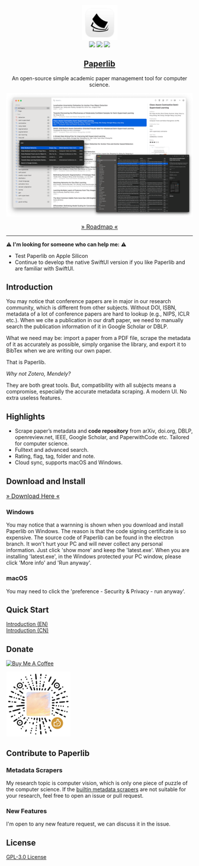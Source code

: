 <div align="center">
<img src="./assets/icon.png" height="95" />
<br />
<img src="https://img.shields.io/badge/dynamic/json?label=Release&query=version&url=https://raw.githubusercontent.com/GeoffreyChen777/paperlib/electron/package.json" />
<img src="https://img.shields.io/github/license/GeoffreyChen777/paperlib" />
<img src="https://img.shields.io/github/stars/GeoffreyChen777/paperlib" />
<h2><a href="https://paperlib.app/" > Paperlib </a></h2>
An open-source simple academic paper management tool for computer science.
</div>



![](./assets/ui.png)

<div align="center">

<a href="https://github.com/users/GeoffreyChen777/projects/1/views/1" style="font-size: 16px"> » Roadmap « </a>

</div>

---


⚠️ **I'm looking for someone who can help me:** ⚠️
- Test Paperlib on Apple Silicon
- Continue to develop the native SwiftUI version if you like Paperlib and are familiar with SwiftUI.

## Introduction

You may notice that conference papers are in major in our research community, which is different from other subjects. Without DOI, ISBN, metadata of a lot of conference papers are hard to lookup (e.g., NIPS, ICLR etc.). When we cite a publication in our draft paper, we need to manually search the publication information of it in Google Scholar or DBLP.

What we need may be: import a paper from a PDF file, scrape the metadata of it as accurately as possible, simply organise the library, and export it to BibTex when we are writing our own paper.

That is Paperlib.

*Why not Zotero, Mendely?*

They are both great tools. But, compatibility with all subjects means a compromise, especially the accurate metadata scraping. A modern UI. No extra useless features.

## Highlights

-   Scrape paper’s metadata and **code repository** from arXiv, doi.org, DBLP, openreview.net, IEEE, Google Scholar, and PaperwithCode etc. Tailored for computer science.
-   Fulltext and advanced search.
-   Rating, flag, tag, folder and note.
-   Cloud sync, supports macOS and Windows.

## Download and Install

<a href="https://paperlib.app/en/download/" style="font-size: 16px"> » Download Here « </a>

### Windows

You may notice that a warnning is shown when you download and install Paperlib on Windows. The reason is that the code signing certificate is so expensive. The source code of Paperlib can be found in the electron branch. It won't hurt your PC and will never collect any personal information. Just click 'show more' and keep the 'latest.exe'. When you are installing 'latest.exe', in the Windows protected your PC window, please click 'More info' and 'Run anyway'.

### macOS

You may need to click the 'preference - Security & Privacy - run anyway'.

## Quick Start

[Introduction (EN)](https://paperlib.app/en/blog/intro/)  
[Introduction (CN)](https://paperlib.app/cn/blog/intro/)

## Donate

<a href="https://www.buymeacoffee.com/geoffreychen777" target="_blank"><img src="https://cdn.buymeacoffee.com/buttons/default-orange.png" alt="Buy Me A Coffee" height="41" width="174"></a>

<a href="https://www.buymeacoffee.com/geoffreychen777" target="_blank"><img src="./assets/wechat.png" alt="Buy Me A Coffee" height="174" width="174"></a>

## Contribute to Paperlib

### Metadata Scrapers
My research topic is computer vision, which is only one piece of puzzle of the computer science. If the [builtin metadata scrapers](https://github.com/GeoffreyChen777/paperlib/tree/electron/packages/preload/repositories/scraper-repository/scrapers) are not suitable for your research, feel free to open an issue or pull request.

### New Features

I'm open to any new feature request, we can discuss it in the issue.

## License

[GPL-3.0 License](./LICENSE)
